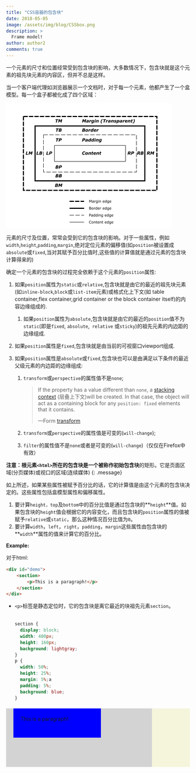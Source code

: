 ```yaml
---
title: "CSS容器的包含块"
date: 2018-05-05
image: /assets/img/blog/CSSbox.png
description: >
  Frame model! 
author: author2
comments: true
---
```


一个元素的尺寸和位置经常受到包含块的影响，大多数情况下，包含块就是这个元素的祖先块元素的内容区，但并不总是这样。

当一个客户端代理如浏览器展示一个文档时，对于每一个元素，他都产生了一个盒模型。每一个盒子都被化成了四个区域：

![盒子区域](/assets/img/blog/CSSbox.png)

元素的尺寸及位置，常常会受到它的包含块的影响。对于一些属性，例如`width`,`height`,`padding`,`margin`,绝对定位元素的偏移值(如`position`被设置成`absolute`或`fixed`,当对其赋予百分比值时,这些值的计算值就是通过元素的包含块计算得来的)

确定一个元素的包含块的过程完全依赖于这个元素的`position`属性:

1. 如果`position`属性为`static`或`relative`,包含块就是由它的最近的祖先块元素(如`inline-block`,`block`或`list-item`元素)或格式化上下文(如 table container,flex container,grid container or the block container itself)的内容边缘组成的.

   1. 如果`position`属性为`absolute`,包含块就是由它的最近的`position`值不为`static`(即是`fixed`, `absolute`,` relative` 或`sticky`)的祖先元素的内边距的边缘组成.

2. 如果`position`属性是`fixed`,包含块就是由当前的可视窗口viewport组成.

3. 如果`position`属性是`absolute`或`fixed`,包含块也可以是由满足以下条件的最近父级元素的内边距的边缘组成:

   1. `transform`或`perspective`的属性值不是`none`;

      > If the property has a value different than `none`, a [stacking context](https://developer.mozilla.org/en-US/docs/Web/CSS/CSS_Positioning/Understanding_z_index/The_stacking_context) (层叠上下文)will be created. In that case, the object will act as a containing block for any `position: fixed` elements that it contains.
      >
      > —Form [transform](https://developer.mozilla.org/en-US/docs/Web/CSS/transform)

   2. `transform`或`perspective`的属性值是可变的(`will-change`);

   3. `filter`的属性值不是`none`或者是可变的(`will-change`)（仅仅在Firefox中有效）

**注意：**根元素`<html>`所在的包含块是一个被称作**初始包含块**的矩形。它是页面区域(分页媒体)或视口的区域(连续媒体)
{: .message}

如上所述，如果某些属性被赋予百分比的话，它的计算值是由这个元素的包含块决定的。这些属性包括盒模型属性和偏移属性。

1. 要计算`height，top`及`bottom`中的百分比值是通过包含块的**`height`**值。如果包含块的`height`值会根据它的内容变化，而且包含块的`position`属性的值被赋予`relative`或`static`，那么这种情况百分比值为`0`。
2. 要计算`width`，`left`，`right`，`padding`，`margin`这些属性由包含块的**`width`**属性的值来计算它的百分比。

**Example:**

对于html:

```html
<div id="demo">
    <section>
        <p>This is a paragraph!</p>
    </section>
</div>
```

- `<p>`标签是静态定位时，它的包含块是离它最近的块祖先元素`section`。

  ```css
  
  section {
    display: block;
    width: 400px;
    height: 160px;
    background: lightgray;
  }
  p {
    width: 50%;
    height: 25%;
    margin: 5%;a
    padding: 5%;
    background: blue;
  }
  ```

<!DOCTYPE html>
<html>
  <head></head>
  <style>
    #demore {
      background: beige;
    }
    div section {
      display: block;
      width: 400px;
      height: 160px;
      background: lightgray;
    }
    section p {
      width: 50%;
      height: 25%;
      margin: 5%;
      padding: 5%;
      background: blue;
    } 
  </style>
  <body>
    <div id="demore">
      <section>
        <p id ="demorep">This is a paragraph!</p>
      </section>
    </div>
  </body>
</html>